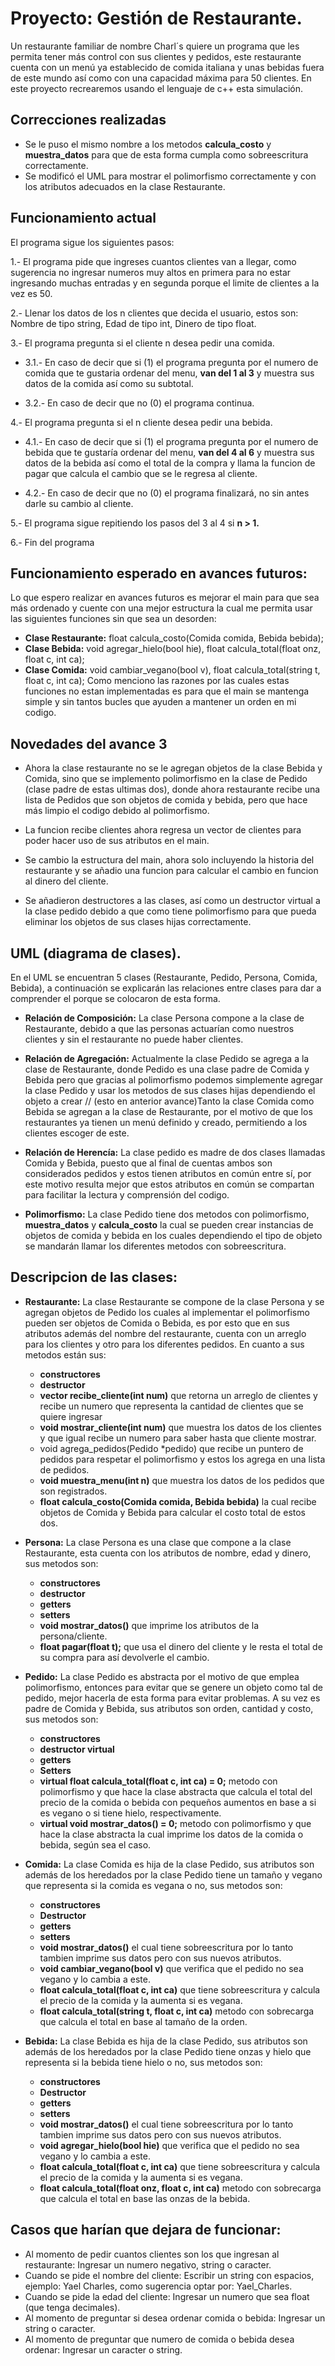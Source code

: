 # Proyecto: Gestión de Restaurante.
Un restaurante familiar de nombre Charl´s quiere un programa que les permita tener más control con sus clientes y pedidos, este restaurante cuenta con un menú ya establecido de comida italiana y unas bebidas fuera de este mundo así como con una capacidad máxima para 50 clientes. En este proyecto recrearemos usando el lenguaje de c++ esta simulación.

## Correcciones realizadas
- Se le puso el mismo nombre a los metodos **calcula_costo** y **muestra_datos** para que de esta forma cumpla como sobreescritura correctamente.
- Se modificó el UML para mostrar el polimorfismo correctamente y con los atributos adecuados en la clase Restaurante.

## Funcionamiento actual
El programa sigue los siguientes pasos:

1.- El programa pide que ingreses cuantos clientes van a llegar, como sugerencia no ingresar numeros muy altos en primera para no estar ingresando muchas entradas y en segunda porque el limite de clientes a la vez es 50.

2.- Llenar los datos de los n clientes que decida el usuario, estos son: Nombre de tipo string, Edad de tipo int, Dinero de tipo float.

3.- El programa pregunta si el cliente n desea pedir una comida.

  - 3.1.- En caso de decir que si (1) el programa pregunta por el numero de comida que te gustaria ordenar del menu, **van del 1 al 3** y muestra sus datos de la comida así como su subtotal.

  - 3.2.- En caso de decir que no (0) el programa continua.

4.- El programa pregunta si el n cliente desea pedir una bebida.

  - 4.1.- En caso de decir que si (1) el programa pregunta por el numero de bebida que te gustaría ordenar del menu, **van del 4 al 6** y muestra sus datos de la bebida así como el total de la compra y llama la funcion de pagar que calcula el cambio que se le regresa al cliente.

  - 4.2.- En caso de decir que no (0) el programa finalizará, no sin antes darle su cambio al cliente.

5.- El programa sigue repitiendo los pasos del 3 al 4 si **n > 1.**

6.- Fin del programa

## Funcionamiento esperado en avances futuros:
Lo que espero realizar en avances futuros es mejorar el main para que sea más ordenado y cuente con una mejor estructura la cual me permita usar las siguientes funciones sin que sea un desorden:
- **Clase Restaurante:** float calcula_costo(Comida comida, Bebida bebida);
- **Clase Bebida:** void agregar_hielo(bool hie), float calcula_total(float onz, float c, int ca);
- **Clase Comida:** void cambiar_vegano(bool v), float calcula_total(string t, float c, int ca);
Como menciono las razones por las cuales estas funciones no estan implementadas es para que el main se mantenga simple y sin tantos bucles que ayuden a mantener un orden en mi codigo.

## Novedades del avance 3
- Ahora la clase restaurante no se le agregan objetos de la clase Bebida y Comida, sino que se implemento polimorfismo en la clase de Pedido (clase padre de estas ultimas dos), donde ahora restaurante recibe una lista de Pedidos que son objetos de comida y bebida, pero que hace más limpio el codigo debido al polimorfismo.

- La funcion recibe clientes ahora regresa un vector de clientes para poder hacer uso de sus atributos en el main.

- Se cambio la estructura del main, ahora solo incluyendo la historia del restaurante y se añadio una funcion para calcular el cambio en funcion al dinero del cliente.

- Se añadieron destructores a las clases, así como un destructor virtual a la clase pedido debido a que como tiene polimorfismo para que pueda eliminar los objetos de sus clases hijas correctamente.

## UML (diagrama de clases).
En el UML se encuentran 5 clases (Restaurante, Pedido, Persona, Comida, Bebida), a continuación se explicarán las relaciones entre clases para dar a comprender el porque se colocaron de esta forma.
- **Relación de Composición:** La clase Persona compone a la clase de Restaurante, debido a que las personas actuarían como nuestros clientes y sin el restaurante no puede haber clientes.

- **Relación de Agregación:** Actualmente la clase Pedido se agrega a la clase de Restaurante, donde Pedido es una clase padre de Comida y Bebida pero que gracias al polimorfismo podemos simplemente agregar la clase Pedido y usar los metodos de sus clases hijas dependiendo el objeto a crear // (esto en anterior avance)Tanto la clase Comida como Bebida se agregan a la clase de Restaurante, por el motivo de que los restaurantes ya tienen un menú definido y creado, permitiendo a los clientes escoger de este.
  
- **Relación de Herencía:** La clase pedido es madre de dos clases llamadas Comida y Bebida, puesto que al final de cuentas ambos son considerados pedidos y estos tienen atributos en común entre sí, por este motivo resulta mejor que estos atributos en común se compartan para facilitar la lectura y comprensión del codigo.

- **Polimorfismo:** La clase Pedido tiene dos metodos con polimorfismo, **muestra_datos** y **calcula_costo** la cual se pueden crear instancias de objetos de comida y bebida en los cuales dependiendo el tipo de objeto se mandarán llamar los diferentes metodos con sobreescritura.

## Descripcion de las clases:
- **Restaurante:** La clase Restaurante se compone de la clase Persona y se agregan objetos de Pedido los cuales al implementar el polimorfismo pueden ser objetos de Comida o Bebida, es por esto que en sus atributos además del nombre del restaurante, cuenta con un arreglo para los clientes y otro para los diferentes pedidos. En cuanto a sus metodos están sus:
  - **constructores**
  - **destructor**
  - **vector<Persona> recibe_cliente(int num)** que retorna un arreglo de clientes y recibe un numero que representa la cantidad de clientes que se quiere ingresar
  - **void mostrar_cliente(int num)** que muestra los datos de los clientes y que igual recibe un numero para saber hasta que cliente mostrar.
  - void agrega_pedidos(Pedido *pedido) que recibe un puntero de pedidos para respetar el polimorfismo y estos los agrega en una lista de pedidos.
  - **void muestra_menu(int n)** que muestra los datos de los pedidos que son registrados.
  - **float calcula_costo(Comida comida, Bebida bebida)** la cual recibe objetos de Comida y Bebida para calcular el costo total de estos dos.

- **Persona:** La clase Persona es una clase que compone a la clase Restaurante, esta cuenta con los atributos de nombre, edad y dinero, sus metodos son:
  - **constructores**
  - **destructor**
  - **getters**
  - **setters**
  - **void mostrar_datos()** que imprime los atributos de la persona/cliente.
  - **float pagar(float t);** que usa el dinero del cliente y le resta el total de su compra para así devolverle el cambio.

- **Pedido:** La clase Pedido es abstracta por el motivo de que emplea polimorfismo, entonces para evitar que se genere un objeto como tal de pedido, mejor hacerla de esta forma para evitar problemas. A su vez es padre de Comida y Bebida, sus atributos son orden, cantidad y costo, sus metodos son:
  - **constructores**
  - **destructor virtual**
  - **getters**
  -  **Setters**
  -   **virtual float calcula_total(float c, int ca) = 0;** metodo con polimorfismo y que hace la clase abstracta que calcula el total del precio de la comida o bebida con pequeños aumentos en base a si es vegano o si tiene hielo, respectivamente.
  - **virtual void mostrar_datos() = 0;** metodo con polimorfismo y que hace la clase abstracta la cual imprime los datos de la comida o bebida, según sea el caso.

- **Comida:** La clase Comida es hija de la clase Pedido, sus atributos son además de los heredados por la clase Pedido tiene un tamaño y vegano que representa si la comida es vegana o no, sus metodos son:
  - **constructores**
  -  **Destructor**
  -   **getters**
  -    **setters**
  - **void mostrar_datos()** el cual tiene sobreescritura por lo tanto tambien imprime sus datos pero con sus nuevos atributos.
  - **void cambiar_vegano(bool v)** que verifica que el pedido no sea vegano y lo cambia a este.
  - **float calcula_total(float c, int ca)** que tiene sobreescritura y calcula el precio de la comida y la aumenta si es vegana.
  - **float calcula_total(string t, float c, int ca)** metodo con sobrecarga que calcula el total en base al tamaño de la orden.

- **Bebida:** La clase Bebida es hija de la clase Pedido, sus atributos son además de los heredados por la clase Pedido tiene onzas y hielo que representa si la bebida tiene hielo o no, sus metodos son:
  - **constructores**
  -  **Destructor**
  -   **getters**
  -    **setters**
  - **void mostrar_datos()** el cual tiene sobreescritura por lo tanto tambien imprime sus datos pero con sus nuevos atributos.
  - **void agregar_hielo(bool hie)** que verifica que el pedido no sea vegano y lo cambia a este.
  - **float calcula_total(float c, int ca)** que tiene sobreescritura y calcula el precio de la comida y la aumenta si es vegana.
  - **float calcula_total(float onz, float c, int ca)** metodo con sobrecarga que calcula el total en base las onzas de la bebida.

 ## Casos que harían que dejara de funcionar:
- Al momento de pedir cuantos clientes son los que ingresan al restaurante: Ingresar un numero negativo, string o caracter.
- Cuando se pide el nombre del cliente: Escribir un string con espacios, ejemplo: Yael Charles, como sugerencia optar por: Yael_Charles.
- Cuando se pide la edad del cliente: Ingresar un numero que sea float (que tenga decimales).
- Al momento de preguntar si desea ordenar comida o bebida: Ingresar un string o caracter.
- Al momento de preguntar que numero de comida o bebida desea ordenar: Ingresar un caracter o string.
